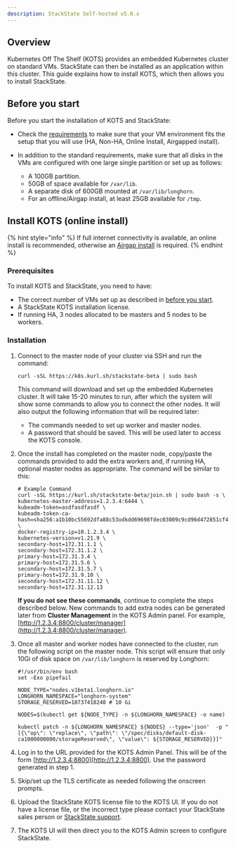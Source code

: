 ```yaml
---
description: StackState Self-hosted v5.0.x
---
```


## Overview 

Kubernetes Off The Shelf (KOTS) provides an embedded Kubernetes cluster on standard VMs. StackState can then be installed as an application within this cluster. This guide explains how to install KOTS, which then allows you to install StackState.

## Before you start

Before you start the installation of KOTS and StackState:

* Check the [requirements](/setup/install-stackstate/requirements.md#kots) to make sure that your VM environment fits the setup that you will use (HA, Non-HA, Online Install, Airgapped install).
* In addition to the standard requirements, make sure that all disks in the VMs are configured with one large single partition or set up as follows:

  - A 100GB partition.
  - 50GB of space available for `/var/lib`.
  - A separate disk of 600GB mounted at `/var/lib/longhorn`.
  - For an offline/Airgap install, at least 25GB available for `/tmp`.

## Install KOTS (online install)

{% hint style="info" %}
If full internet connectivity is available, an online install is recommended, otherwise an [Airgap install](/setup/install-stackstate/kots-install/install_stackstate_airgap.md) is required.
{% endhint %}

### Prerequisites

To install KOTS and StackState, you need to have:

- The correct number of VMs set up as described in [before you start](#before-you-start).
- A StackState KOTS installation license.
- If running HA, 3 nodes allocated to be masters and 5 nodes to be workers.

### Installation

1. Connect to the master node of your cluster via SSH and run the command:
    ```
    curl -sSL https://k8s.kurl.sh/stackstate-beta | sudo bash
    ```

    This command will download and set up the embedded Kubernetes cluster. It will take 15-20 minutes to run, after which the system will show some commands to allow you to connect the other nodes. It will also output the following information that will be required later:
      * The commands needed to set up worker and master nodes.
      * A password that should be saved. This will be used later to access the KOTS console.

1. Once the install has completed on the master node, copy/paste the commands provided to add the extra workers and, if running HA, optional master nodes as appropriate. The command will be similar to this:
    ```
    # Example Command
    curl -sSL https://kurl.sh/stackstate-beta/join.sh | sudo bash -s \
    kubernetes-master-address=1.2.3.4:6444 \
    kubeadm-token=asdfasdfasdf \
    kubeadm-token-ca-hash=sha256:a1b10bc55692dfa88c53odkdd69698fdec03009c9cd96d472851cf43f0a \
    docker-registry-ip=10.1.2.3.4 \
    kubernetes-version=v1.21.9 \
    secondary-host=172.31.1.1 \
    secondary-host=172.31.1.2 \
    primary-host=172.31.3.4 \
    primary-host=172.31.5.6 \
    secondary-host=172.31.5.7 \
    primary-host=172.31.9.10 \
    secondary-host=172.31.11.12 \
    secondary-host=172.31.12.13
    ```  

    **If you do not see these commands**, continue to complete the steps described below. New commands to add extra nodes can be generated later from **Cluster Management** in the KOTS Admin panel. For example, [http://1.2.3.4:8800/cluster/manager](http://1.2.3.4:8800/cluster/manager).

1. Once all master and worker nodes have connected to the cluster, run the following script on the master node. This script will ensure that only 10Gi of disk space on `/var/lib/longhorn` is reserved by Longhorn:
    ```
    #!/usr/bin/env bash
    set -Exo pipefail

    NODE_TYPE="nodes.v1beta1.longhorn.io"
    LONGHORN_NAMESPACE="longhorn-system"
    STORAGE_RESERVED=10737418240 # 10 Gi

    NODES=$(kubectl get ${NODE_TYPE} -n ${LONGHORN_NAMESPACE} -o name)

    kubectl patch -n ${LONGHORN_NAMESPACE} ${NODES} --type='json'  -p "[{\"op\": \"replace\", \"path\": \"/spec/disks/default-disk-ca1000000000/storageReserved\", \"value\": ${STORAGE_RESERVED}}]"
    ```
  
1. Log in to the URL provided for the KOTS Admin Panel. This will be of the form [http://1.2.3.4:8800](http://1.2.3.4:8800). Use the password generated in step 1.

1. Skip/set up the TLS certificate as needed following the onscreen prompts.

1. Upload the StackState KOTS license file to the KOTS UI. If you do not have a license file, or the incorrect type please contact your StackState sales person or [StackState support](https://support.stackstate.com/).

1. The KOTS UI will then direct you to the KOTS Admin screen to configure StackState.


   


